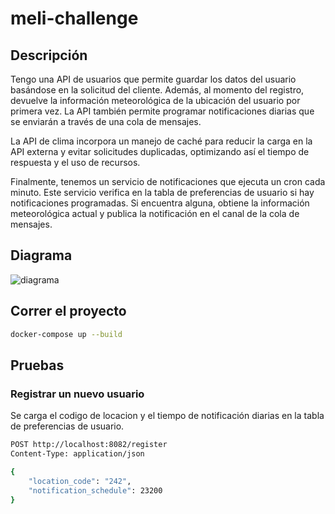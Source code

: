 # meli-challenge

## Descripción
Tengo una API de usuarios que permite guardar los datos del usuario basándose en la solicitud del cliente. Además, al momento del registro, devuelve la información meteorológica de la ubicación del usuario por primera vez. La API también permite programar notificaciones diarias que se enviarán a través de una cola de mensajes.

La API de clima incorpora un manejo de caché para reducir la carga en la API externa y evitar solicitudes duplicadas, optimizando así el tiempo de respuesta y el uso de recursos.

Finalmente, tenemos un servicio de notificaciones que ejecuta un cron cada minuto. Este servicio verifica en la tabla de preferencias de usuario si hay notificaciones programadas. Si encuentra alguna, obtiene la información meteorológica actual y publica la notificación en el canal de la cola de mensajes.

## Diagrama

![diagrama](diagrama.png)

## Correr el proyecto

```bash
docker-compose up --build
```

## Pruebas

### Registrar un nuevo usuario
Se carga el codigo de locacion y el tiempo de notificación diarias en la tabla de preferencias de usuario.

```bash
POST http://localhost:8082/register
Content-Type: application/json

{
    "location_code": "242",
    "notification_schedule": 23200
}
```



